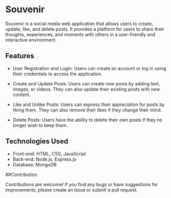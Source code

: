# Souvenir

Souvenir is a social media web application that allows users to create, update, like, and delete posts. It provides a platform for users to share their thoughts, experiences, and moments with others in a user-friendly and interactive environment.

## Features

- User Registration and Login: Users can create an account or log in using their credentials to access the application.

- Create and Update Posts: Users can create new posts by adding text, images, or videos. They can also update their existing posts with new content.

- Like and Unlike Posts: Users can express their appreciation for posts by liking them. They can also remove their likes if they change their mind.

- Delete Posts: Users have the ability to delete their own posts if they no longer wish to keep them.

## Technologies Used

- Front-end: HTML, CSS, JavaScript
- Back-end: Node.js, Express.js
- Database: MongoDB

##Contribution

Contributions are welcome! If you find any bugs or have suggestions for improvements, please create an issue or submit a pull request.
